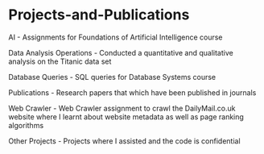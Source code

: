 # Projects-and-Publications

AI - Assignments for Foundations of Artificial Intelligence course

Data Analysis Operations - Conducted a quantitative and qualitative analysis on the Titanic data set

Database Queries - SQL queries for Database Systems course

Publications - Research papers that which have been published in journals

Web Crawler - Web Crawler assignment to crawl the DailyMail.co.uk website where I learnt about website metadata as well as page ranking algorithms

Other Projects - Projects where I assisted and the code is confidential
